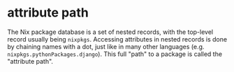 # attribute path

The Nix package database is a set of nested records, with the
top-level record usually being `nixpkgs`. Accessing attributes in
nested records is done by chaining names with a dot, just like in many
other languages (e.g. `nixpkgs.pythonPackages.django`). This full
"path" to a package is called the "attribute path".
